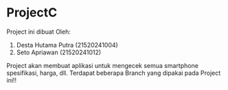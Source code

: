 # ProjectC
Project ini dibuat Oleh:
1. Desta Hutama Putra (21520241004)
2. Seto Apriawan (21520241012)

Project  akan membuat aplikasi untuk mengecek semua smartphone spesifikasi, harga, dll.
Terdapat beberapa Branch yang dipakai pada Project ini!!
